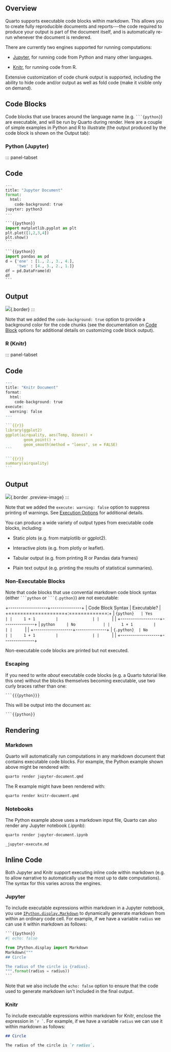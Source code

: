 ## Overview

Quarto supports executable code blocks within markdown. This allows you to create fully reproducible documents and reports---the code required to produce your output is part of the document itself, and is automatically re-run whenever the document is rendered.

There are currently two engines supported for running computations:

-   [Jupyter](https://jupyter.org/), for running code from Python and many other languages.

-   [Knitr](https://yihui.org/knitr/), for running code from R.

Extensive customization of code chunk output is supported, including the ability to hide code and/or output as well as fold code (make it visible only on demand).

## Code Blocks

Code blocks that use braces around the language name (e.g. ```` ```{python} ````) are executable, and will be run by Quarto during render. Here are a couple of simple examples in Python and R to illustrate (the output produced by the code block is shown on the Output tab):

### Python (Jupyter)

::: panel-tabset
## Code

```` python
---
title: "Jupyter Document"
format: 
  html:
    code-background: true
jupyter: python3
---

```{{python}}
import matplotlib.pyplot as plt
plt.plot([1,2,3,4])
plt.show()
```

```{{python}}
import pandas as pd
d = {'one' : [1., 2., 3., 4.],
     'two' : [4., 3., 2., 1.]}
df = pd.DataFrame(d)
df
```
````

## Output

![](/docs/computations/images/jupyter-document.png){.border}
:::

Note that we added the `code-background: true` option to provide a background color for the code chunks (see the documentation on [Code Block](/docs/output-formats/html-code.qmd) options for additional details on customizing code block output).

### R (Knitr)

::: panel-tabset
## Code

```` r
---
title: "Knitr Document"
format: 
  html:
    code-background: true
execute:
  warning: false
---

```{{r}}
library(ggplot2)
ggplot(airquality, aes(Temp, Ozone)) + 
        geom_point() + 
        geom_smooth(method = "loess", se = FALSE)
```

```{{r}}
summary(airquality)
```
````

## Output

![](/docs/computations/images/knitr-document.png){.border .preview-image}
:::

Note that we added the `execute: warning: false` option to suppress printing of warnings. See [Execution Options](/docs/computations/execution-options.md) for additional details.

You can produce a wide variety of output types from executable code blocks, including:

-   Static plots (e.g. from matplotlib or ggplot2).

-   Interactive plots (e.g. from plotly or leaflet).

-   Tabular output (e.g. from printing R or Pandas data frames)

-   Plain text output (e.g. printing the results of statistical summaries).

### Non-Executable Blocks

Note that code blocks that use convential markdown code block syntax (either ```` ```python ```` or ```` ```{.python} ````) are not executable:

+-------------------+---------------+
| Code Block Syntax | Executable?   |
+===================+:=============:+
|     ```{python}   | Yes           |
|     1 + 1         |               |
|     ```           |               |
+-------------------+---------------+
|     ```python     | No            |
|     1 + 1         |               |
|     ```           |               |
+-------------------+---------------+
|     ```{.python}  | No            |
|     1 + 1         |               |
|     ```           |               |
+-------------------+---------------+

Non-executable code blocks are printed but not executed.

### Escaping

If you need to write *about* executable code blocks (e.g. a Quarto tutorial like this one) without the blocks themselves becoming executable, use two curly braces rather than one:

``` python
```{{{python}}}
```

This will be output into the document as:

    ```{{python}}

## Rendering

### Markdown

Quarto will automatically run computations in any markdown document that contains executable code blocks. For example, the Python example shown above might be rendered with:

``` bash
quarto render jupyter-document.qmd
```

The R example might have been rendered with:

``` bash
quarto render knitr-document.qmd
```

### Notebooks

The Python example above uses a markdown input file, Quarto can also render any Jupyter notebook (.ipynb):

``` bash
quarto render jupyter-document.ipynb
```

``` include
_jupyter-execute.md
```

## Inline Code

Both Jupyter and Knitr support executing inline code within markdown (e.g. to allow narrative to automatically use the most up to date computations). The syntax for this varies across the engines.

### Jupyter

To include executable expressions within markdown in a Jupyter notebook, you use [`IPython.display.Markdown`](https://ipython.readthedocs.io/en/stable/api/generated/IPython.display.html) to dynamically generate markdown from within an ordinary code cell. For example, if we have a variable `radius` we can use it within markdown as follows:

```` python
```{{python}}
#| echo: false

from IPython.display import Markdown
Markdown("""
## Circle

The radius of the circle is {radius}.
""".format(radius = radius))
```
````

Note that we also include the `echo: false` option to ensure that the code used to generate markdown isn't included in the final output.

### Knitr

To include executable expressions within markdown for Knitr, enclose the expression in `` `r ` ``. For example, if we have a variable `radius` we can use it within markdown as follows:

``` markdown
## Circle

The radius of the circle is `r radius`.
```
